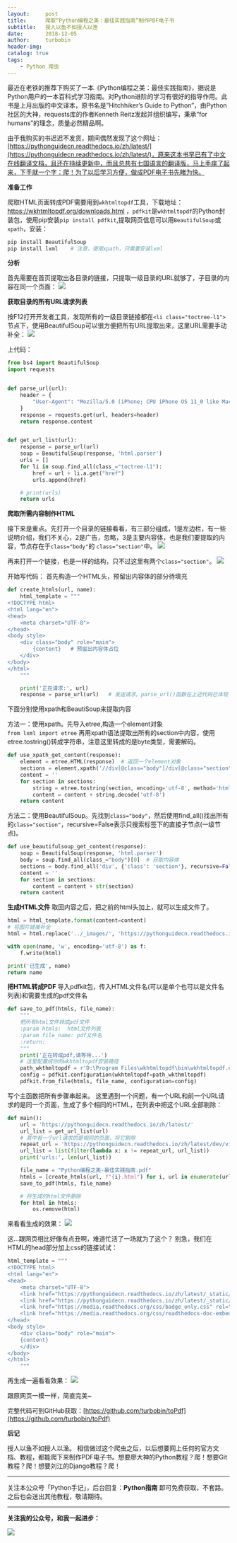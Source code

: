 ```yaml
---
layout:     post
title:      爬取“Python编程之美：最佳实践指南”制作PDF电子书
subtitle:   授人以鱼不如授人以渔
date:       2018-12-05
author:     turbobin
header-img: 
catalog: true
tags:
    - Python 爬虫
---
```


最近在老铁的推荐下购买了一本《Python编程之美：最佳实践指南》，据说是Python用户的一本百科式学习指南。对Python进阶的学习有很好的指导作用。此书是上月出版的中文译本，原书名是”Hitchhiker’s Guide to Python”，由Python社区的大神，requests库的作者Kenneth Reitz发起并组织编写，秉承“for humans”的理念，质量必然精品啊。

由于我购买的书迟迟不发货，期间偶然发现了这个网址：[https://pythonguidecn.readthedocs.io/zh/latest/](https://pythonguidecn.readthedocs.io/zh/latest/)，原来这本书早已有了中文在线翻译文档，且还在持续更新中，而且总共有七国语言的翻译版，马上手痒了起来，下手就一个字：爬！为了以后学习方便，做成PDF电子书先睹为快。

**准备工作**

爬取HTML页面转成PDF需要用到`wkhtmltopdf`工具，下载地址：https://wkhtmltopdf.org/downloads.html ，`pdfkit`是`wkhtmltopdf`的Python封装包，使用pip安装`pip install pdfkit`,提取网页信息可以用`BeautifulSoup`或`xpath`，安装：
```python
pip install BeautifulSoup
pip install lxml	# 注意，使用xpath，只需要安装lxml
```

**分析**

首先需要在首页提取出各目录的链接，只提取一级目录的URL就够了，子目录的内容在同一个页面：
![](https://i.imgur.com/SeizBs7.png)

**获取目录的所有URL请求列表**

按F12打开开发者工具，发现所有的一级目录链接都在`<li class="toctree-l1">`节点下，使用BeautifulSoup可以很方便把所有URL提取出来，这里URL需要手动补全：
![](https://i.imgur.com/VAATGRe.png)

上代码：
```python
from bs4 import BeautifulSoup
import requests


def parse_url(url):
    header = {
        "User-Agent": "Mozilla/5.0 (iPhone; CPU iPhone OS 11_0 like Mac OS X) AppleWebKit/604.1.38 (KHTML, like Gecko) Version/11.0 Mobile/15A372 Safari/604.1"
    }
    response = requests.get(url, headers=header)
    return response.content


def get_url_list(url):
    response = parse_url(url)
    soup = BeautifulSoup(response, 'html.parser')
    urls = []
    for li in soup.find_all(class_="toctree-l1"):
        href = url + li.a.get("href")
        urls.append(href)

    # print(urls)
    return urls
```

**爬取所需内容制作HTML**

接下来是重点。先打开一个目录的链接看看，有三部分组成，1是左边栏，有一些说明介绍，我们不关心，2是广告，忽略，3是主要内容体，也是我们要提取的内容，节点存在于`class="body"`的 `class="section"`中。
![](https://i.imgur.com/uEXOb5C.png)

再来打开一个链接，也是一样的结构，只不过这里有两个`class="section"`。
![](https://i.imgur.com/s7SCx0F.png)

开始写代码：
首先构造一个HTML头，预留出内容体的部分待填充
```python
def create_htmls(url, name):
    html_template = """
<!DOCTYPE html>
<html lang="en">
<head>
    <meta charset="UTF-8">
</head>
<body style>
    <div class="body" role="main">
    	{content}	# 预留出内容体占位
    </div>
</body>
</html>
    """

    print('正在请求:', url)
    response = parse_url(url)	# 发送请求。parse_url()函数在上述代码已体现
```
下面分别使用xpath和BeautiSoup来提取内容

方法一：使用xpath。先导入etree,构造一个element对象  
`from lxml import etree`
再用xpath语法提取出所有的section中内容，使用etree.tostring()转成字符串，注意这里转成的是byte类型，需要解码。
```python
def use_xpath_get_content(response):
    element = etree.HTML(response)  # 返回一个element对象
    sections = element.xpath('//div[@class="body"]/div[@class="section"]')
    content = ''
    for section in sections:
        string = etree.tostring(section, encoding='utf-8', method='html', pretty_print=True, with_tail=False)
        content = content + string.decode('utf-8')
    return content
```

方法二：使用BeautifulSoup。先找到`class="body"`，然后使用find_all()找出所有的`class="section"`，recursive=False表示只搜索标签下的直接子节点(一级节点)。

```python
def use_beautifulsoup_get_content(response):
    soup = BeautifulSoup(response, 'html.parser')
    body = soup.find_all(class_="body")[0]  # 获取内容体
    sections = body.find_all('div', {'class': 'section'}, recursive=False)
    content = ''
    for section in sections:
        content = content + str(section)
    return content
```
**生成HTML文件**
取回内容之后，把之前的html头加上，就可以生成文件了。
```python
html = html_template.format(content=content)
# 将图片链接补全
html = html.replace('../_images/', 'https://pythonguidecn.readthedocs.io/zh/latest/_images/')

with open(name, 'w', encoding='utf-8') as f:
    f.write(html)

print('已生成', name)
return name
```

**把HTML转成PDF**
导入pdfkit包，传入HTML文件名(可以是单个也可以是文件名列表)和需要生成的pdf文件名
```python
def save_to_pdf(htmls, file_name):
    """
    把所有html文件转成pdf文件
    :param htmls:  html文件列表
    :param file_name: pdf文件名
    :return:
    """
    print('正在转成pdf,请等待...')
	# 这里配置成你的wkhtmltopdf安装路径
    path_wkthmltopdf = r'D:\Program Files\wkhtmltopdf\bin\wkhtmltopdf.exe'
    config = pdfkit.configuration(wkhtmltopdf=path_wkthmltopdf)
    pdfkit.from_file(htmls, file_name, configuration=config)
```

写个主函数把所有步骤串起来。
这里遇到一个问题，有一个URL和前一个URL请求的是同一个页面，生成了多个相同的HTML，在列表中把这个URL全部剔除：

```python
def main():
    url = 'https://pythonguidecn.readthedocs.io/zh/latest/'
    url_list = get_url_list(url)
    # 其中有一个url请求的是相同的页面，将它剔除
    repeat_url = 'https://pythonguidecn.readthedocs.io/zh/latest/dev/virtualenvs.html#virtualenv'
    url_list = list(filter(lambda x: x != repeat_url, url_list))
    print('urls:', len(url_list))

    file_name = "Python编程之美-最佳实践指南.pdf"
    htmls = [create_htmls(url, f"{i}.html") for i, url in enumerate(url_list, start=1)]
    save_to_pdf(htmls, file_name)

    # 将生成的html文件删除
    for html in htmls:
        os.remove(html)
```
来看看生成的效果：
![](https://i.imgur.com/oB0oKiW.png)

这...跟网页相比好像有点丑啊，难道忙活了一场就为了这个？
别急，我们在HTML的head部分加上css的链接试试：
```python
html_template = """
<!DOCTYPE html>
<html lang="en">
<head>
    <meta charset="UTF-8">
    <link href="https://pythonguidecn.readthedocs.io/zh/latest/_static/alabaster.css" rel="stylesheet" type="text/css">
    <link href="https://pythonguidecn.readthedocs.io/zh/latest/_static/pygments.css" rel="stylesheet" type="text/css">
    <link href="https://media.readthedocs.org/css/badge_only.css" rel="stylesheet" type="text/css">
    <link href="https://media.readthedocs.org/css/readthedocs-doc-embed.css" rel="stylesheet" type="text/css">
</head>
<body style>
    <div class="body" role="main">
    {content}
    </div>
</body>
</html>
    """
```
再生成一遍看看效果：
![](https://i.imgur.com/JZ2S5BF.png)

跟原网页一模一样，简直完美~

完整代码可到GitHub获取：[https://github.com/turbobin/toPdf](https://github.com/turbobin/toPdf)

**后记**

授人以鱼不如授人以渔。
相信做过这个爬虫之后，以后想要网上任何的官方文档、教程，都能爬下来制作PDF电子书。想要廖大神的Python教程？爬！想要Git教程？爬！想要刘江的Django教程？爬！

---
关注本公众号「Python手记」，后台回复：**Python指南** 即可免费获取，不套路。之后也会送出其他教程，敬请期待。


---
**关注我的公众号，和我一起进步：**

![](https://turbobin.github.io/img/qrcode.jpg)